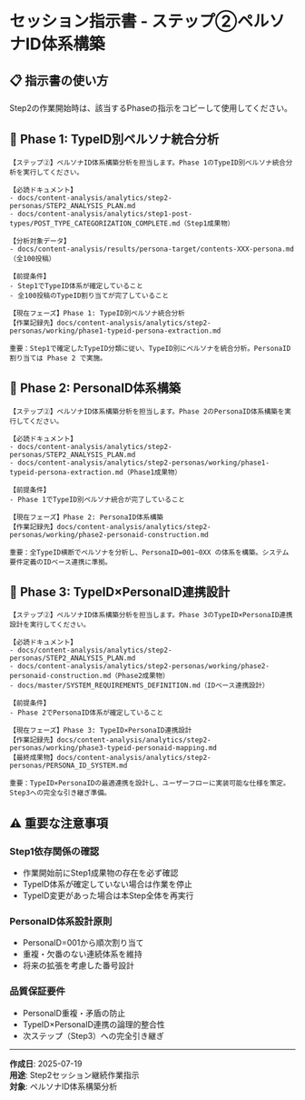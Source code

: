 # セッション指示書 - ステップ②ペルソナID体系構築

## 📋 指示書の使い方

Step2の作業開始時は、該当するPhaseの指示をコピーして使用してください。

## 🎯 Phase 1: TypeID別ペルソナ統合分析

```
【ステップ②】ペルソナID体系構築分析を担当します。Phase 1のTypeID別ペルソナ統合分析を実行してください。

【必読ドキュメント】
- docs/content-analysis/analytics/step2-personas/STEP2_ANALYSIS_PLAN.md
- docs/content-analysis/analytics/step1-post-types/POST_TYPE_CATEGORIZATION_COMPLETE.md（Step1成果物）

【分析対象データ】
- docs/content-analysis/results/persona-target/contents-XXX-persona.md（全100投稿）

【前提条件】
- Step1でTypeID体系が確定していること
- 全100投稿のTypeID割り当てが完了していること

【現在フェーズ】Phase 1: TypeID別ペルソナ統合分析
【作業記録先】docs/content-analysis/analytics/step2-personas/working/phase1-typeid-persona-extraction.md

重要：Step1で確定したTypeID分類に従い、TypeID別にペルソナを統合分析。PersonaID割り当ては Phase 2 で実施。
```

## 👥 Phase 2: PersonaID体系構築

```
【ステップ②】ペルソナID体系構築分析を担当します。Phase 2のPersonaID体系構築を実行してください。

【必読ドキュメント】
- docs/content-analysis/analytics/step2-personas/STEP2_ANALYSIS_PLAN.md
- docs/content-analysis/analytics/step2-personas/working/phase1-typeid-persona-extraction.md（Phase1成果物）

【前提条件】
- Phase 1でTypeID別ペルソナ統合が完了していること

【現在フェーズ】Phase 2: PersonaID体系構築
【作業記録先】docs/content-analysis/analytics/step2-personas/working/phase2-personaid-construction.md

重要：全TypeID横断でペルソナを分析し、PersonaID=001~0XX の体系を構築。システム要件定義のIDベース連携に準拠。
```

## 🔗 Phase 3: TypeID×PersonaID連携設計

```
【ステップ②】ペルソナID体系構築分析を担当します。Phase 3のTypeID×PersonaID連携設計を実行してください。

【必読ドキュメント】
- docs/content-analysis/analytics/step2-personas/STEP2_ANALYSIS_PLAN.md
- docs/content-analysis/analytics/step2-personas/working/phase2-personaid-construction.md（Phase2成果物）
- docs/master/SYSTEM_REQUIREMENTS_DEFINITION.md（IDベース連携設計）

【前提条件】
- Phase 2でPersonaID体系が確定していること

【現在フェーズ】Phase 3: TypeID×PersonaID連携設計
【作業記録先】docs/content-analysis/analytics/step2-personas/working/phase3-typeid-personaid-mapping.md
【最終成果物】docs/content-analysis/analytics/step2-personas/PERSONA_ID_SYSTEM.md

重要：TypeID×PersonaIDの最適連携を設計し、ユーザーフローに実装可能な仕様を策定。Step3への完全な引き継ぎ準備。
```

## ⚠️ 重要な注意事項

### Step1依存関係の確認
- 作業開始前にStep1成果物の存在を必ず確認
- TypeID体系が確定していない場合は作業を停止
- TypeID変更があった場合は本Step全体を再実行

### PersonaID体系設計原則
- PersonaID=001から順次割り当て
- 重複・欠番のない連続体系を維持
- 将来の拡張を考慮した番号設計

### 品質保証要件
- PersonaID重複・矛盾の防止
- TypeID×PersonaID連携の論理的整合性
- 次ステップ（Step3）への完全引き継ぎ

---

**作成日**: 2025-07-19  
**用途**: Step2セッション継続作業指示  
**対象**: ペルソナID体系構築分析